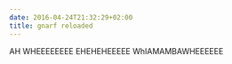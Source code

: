 ```yaml
---
date: 2016-04-24T21:32:29+02:00
title: gnarf reloaded
---
```


AH WHEEEEEEEE EHEHEHEEEEE WhIAMAMBAWHEEEEEE
